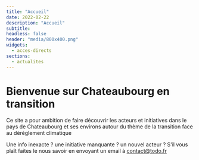 ```yaml
---
title: "Accueil"
date: 2022-02-22
description: "Accueil"
subtitle:
headless: false
header: "media/800x400.png"
widgets:
  - acces-directs
sections:
  - actualites
---
```


# Bienvenue sur Chateaubourg en transition

Ce site a pour ambition de faire découvrir les acteurs et initiatives dans le pays de Chateaubourg et ses environs autour du thème de la transition face au déréglement climatique

Une info inexacte ? une initiative manquante ? un nouvel acteur ? S'il vous plaît faites le nous savoir en envoyant un email à [contact@todo.fr](mailto:contact@todo.fr)
